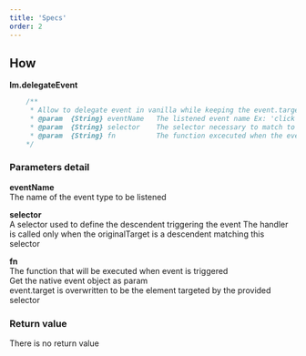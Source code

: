 ```yaml
---
title: 'Specs'
order: 2
---
```


## How
**lm.delegateEvent**
```javascript
	/**
	 * Allow to delegate event in vanilla while keeping the event.target as the element targeted with the selector
	 * @param  {String} eventName   The listened event name Ex: 'click'
	 * @param  {String} selector 	The selector necessary to match to trigger the event function 
	 * @param  {String} fn 			The function excecuted when the event is triggered
	*/

```
### Parameters detail
**eventName**  
The name of the event type to be listened

**selector**  
A selector used to define the descendent triggering the event
The handler is called only when the originalTarget is a descendent matching this selector

**fn**  
The function that will be executed when event is triggered  
Get the native event object as param  
event.target is overwritten to be the element targeted by the provided selector

### Return value
There is no return value
